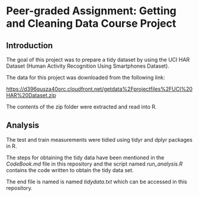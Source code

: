 
# **Peer-graded Assignment: Getting and Cleaning Data Course Project**

## Introduction

The goal of this project was to prepare a tidy dataset by using the UCI HAR Dataset (Human Activity Recognition Using Smartphones Dataset).

The data for this project was downloaded from the following link:

https://d396qusza40orc.cloudfront.net/getdata%2Fprojectfiles%2FUCI%20HAR%20Dataset.zip

The contents of the zip folder were extracted and read into R. 

## Analysis

The test and train measurements were tidied using tidyr and dplyr packages in R. 

The steps for obtaining the tidy data have been mentioned in the *CodeBook.md* file in this repository and the script named *run_analysis.R* contains the code written to obtain the tidy data set. 

The end file is named is named *tidydata.txt* which can be accessed in this repository. 



